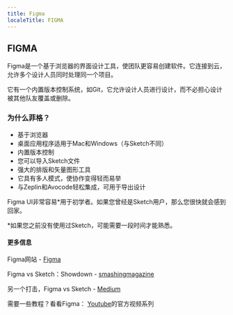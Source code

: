 ```yaml
---
title: Figma
localeTitle: FIGMA
---
```

## FIGMA

Figma是一个基于浏览器的界面设计工具，使团队更容易创建软件。它连接到云，允许多个设计人员同时处理同一个项目。

它有一个内置版本控制系统，如Git，它允许设计人员进行设计，而不必担心设计被其他队友覆盖或删除。

### 为什么菲格？

*   基于浏览器
*   桌面应用程序适用于Mac和Windows（与Sketch不同）
*   内置版本控制
*   您可以导入Sketch文件
*   强大的排版和矢量图形工具
*   它具有多人模式，使协作变得轻而易举
*   与Zeplin和Avocode轻松集成，可用于导出设计

Figma UI非常容易\*用于初学者。如果您曾经是Sketch用户，那么您很快就会感到回家。

\*如果您之前没有使用过Sketch，可能需要一段时间才能熟悉。

#### 更多信息

Figma网站 - [Figma](https://figma.com)

Figma vs Sketch：Showdown - [smashingmagazine](https://www.smashingmagazine.com/2017/03/sketch-figma-showdown/)

另一个打击，Figma vs Sketch - [Medium](https://medium.com/@mengto/figma-vs-sketch-c01e5e74eddd)

需要一些教程？看看Figma： [Youtube](https://www.youtube.com/channel/UCQsVmhSa4X-G3lHlUtejzLA)的官方视频系列